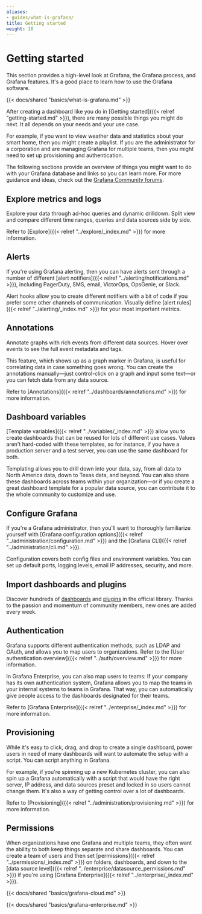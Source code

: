 ```yaml
---
aliases:
- guides/what-is-grafana/
title: Getting started
weight: 10
---
```


# Getting started

This section provides a high-level look at Grafana, the Grafana process, and Grafana features. It's a good place to learn how to use the Grafana software.

{{< docs/shared "basics/what-is-grafana.md" >}}

After creating a dashboard like you do in [Getting started]({{< relref "getting-started.md" >}}), there are many possible things you might do next. It all depends on your needs and your use case.

For example, if you want to view weather data and statistics about your smart home, then you might create a playlist. If you are the administrator for a corporation and are managing Grafana for multiple teams, then you might need to set up provisioning and authentication.

The following sections provide an overview of things you might want to do with your Grafana database and links so you can learn more. For more guidance and ideas, check out the [Grafana Community forums](https://community.grafana.com/).

## Explore metrics and logs

Explore your data through ad-hoc queries and dynamic drilldown. Split view and compare different time ranges, queries and data sources side by side.

Refer to [Explore]({{< relref "../explore/_index.md" >}}) for more information.

## Alerts

If you're using Grafana alerting, then you can have alerts sent through a number of different [alert notifiers]({{< relref "../alerting/notifications.md" >}}), including PagerDuty, SMS, email, VictorOps, OpsGenie, or Slack.

Alert hooks allow you to create different notifiers with a bit of code if you prefer some other channels of communication. Visually define [alert rules]({{< relref "../alerting/_index.md" >}}) for your most important metrics.

## Annotations

Annotate graphs with rich events from different data sources. Hover over events to see the full event metadata and tags.

This feature, which shows up as a graph marker in Grafana, is useful for correlating data in case something goes wrong. You can create the annotations manually—just control-click on a graph and input some text—or you can fetch data from any data source.

Refer to [Annotations]({{< relref "../dashboards/annotations.md" >}}) for more information.

## Dashboard variables

[Template variables]({{< relref "../variables/_index.md" >}}) allow you to create dashboards that can be reused for lots of different use cases. Values aren't hard-coded with these templates, so for instance, if you have a production server and a test server, you can use the same dashboard for both.

Templating allows you to drill down into your data, say, from all data to North America data, down to Texas data, and beyond. You can also share these dashboards across teams within your organization—or if you create a great dashboard template for a popular data source, you can contribute it to the whole community to customize and use.

## Configure Grafana

If you're a Grafana administrator, then you'll want to thoroughly familiarize yourself with [Grafana configuration options]({{< relref "../administration/configuration.md" >}}) and the [Grafana CLI]({{< relref "../administration/cli.md" >}}).

Configuration covers both config files and environment variables. You can set up default ports, logging levels, email IP addresses, security, and more.

## Import dashboards and plugins

Discover hundreds of [dashboards](https://grafana.com/grafana/dashboards) and [plugins](https://grafana.com/grafana/plugins) in the official library. Thanks to the passion and momentum of community members, new ones are added every week.

## Authentication

Grafana supports different authentication methods, such as LDAP and OAuth, and allows you to map users to organizations. Refer to the [User authentication overview]({{< relref "../auth/overview.md" >}}) for more information.

In Grafana Enterprise, you can also map users to teams: If your company has its own authentication system, Grafana allows you to map the teams in your internal systems to teams in Grafana. That way, you can automatically give people access to the dashboards designated for their teams.

Refer to [Grafana Enterprise]({{< relref "../enterprise/_index.md" >}}) for more information.

## Provisioning

While it's easy to click, drag, and drop to create a single dashboard, power users in need of many dashboards will want to automate the setup with a script. You can script anything in Grafana.

For example, if you're spinning up a new Kubernetes cluster, you can also spin up a Grafana automatically with a script that would have the right server, IP address, and data sources preset and locked in so users cannot change them. It's also a way of getting control over a lot of dashboards.

Refer to [Provisioning]({{< relref "../administration/provisioning.md" >}}) for more information.

## Permissions

When organizations have one Grafana and multiple teams, they often want the ability to both keep things separate and share dashboards. You can create a team of users and then set [permissions]({{< relref "../permissions/_index.md" >}}) on folders, dashboards, and down to the [data source level]({{< relref "../enterprise/datasource_permissions.md" >}}) if you're using [Grafana Enterprise]({{< relref "../enterprise/_index.md" >}}).

{{< docs/shared "basics/grafana-cloud.md" >}}

{{< docs/shared "basics/grafana-enterprise.md" >}}
